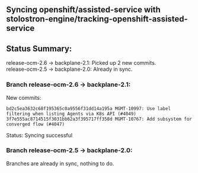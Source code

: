 ## Syncing openshift/assisted-service with stolostron-engine/tracking-openshift-assisted-service

## Status Summary:

release-ocm-2.6 -> backplane-2.1: Picked up 2 new commits.  
release-ocm-2.5 -> backplane-2.0: Already in sync.  

### Branch release-ocm-2.6 -> backplane-2.1:

New commits:

```
bd2c5ea3632c68f195365c0a9556f31dd14a195a MGMT-10997: Use label filtering when listing Agents via K8s API (#4049)
3f7e555ac8714515f3031bb62a3f395717ff358d MGMT-10767: Add subsystem for converged flow (#4047)
```

Status: Syncing successful

### Branch release-ocm-2.5 -> backplane-2.0:

Branches are already in sync, nothing to do.
